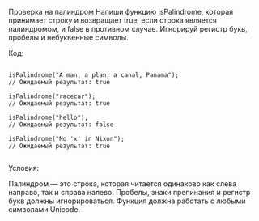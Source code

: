 Проверка на палиндром
Напиши функцию isPalindrome, которая принимает строку и возвращает true, если строка является палиндромом, и false в противном случае. Игнорируй регистр букв, пробелы и небуквенные символы.

Код:

 ```

isPalindrome("A man, a plan, a canal, Panama");
// Ожидаемый результат: true

isPalindrome("racecar");
// Ожидаемый результат: true

isPalindrome("hello");
// Ожидаемый результат: false

isPalindrome("No 'x' in Nixon");
// Ожидаемый результат: true


 ```
Условия:

Палиндром — это строка, которая читается одинаково как слева направо, так и справа налево.
Пробелы, знаки препинания и регистр букв должны игнорироваться.
Функция должна работать с любыми символами Unicode.
